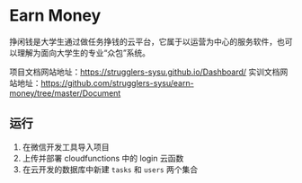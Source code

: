 # Earn Money

挣闲钱是大学生通过做任务挣钱的云平台，它属于以运营为中心的服务软件，也可以理解为面向大学生的专业“众包”系统。

项目文档网站地址：https://strugglers-sysu.github.io/Dashboard/
实训文档网站地址：https://github.com/strugglers-sysu/earn-money/tree/master/Document

## 运行

1. 在微信开发工具导入项目
2. 上传并部署 cloudfunctions 中的 login 云函数
3. 在云开发的数据库中新建 `tasks` 和 `users` 两个集合
